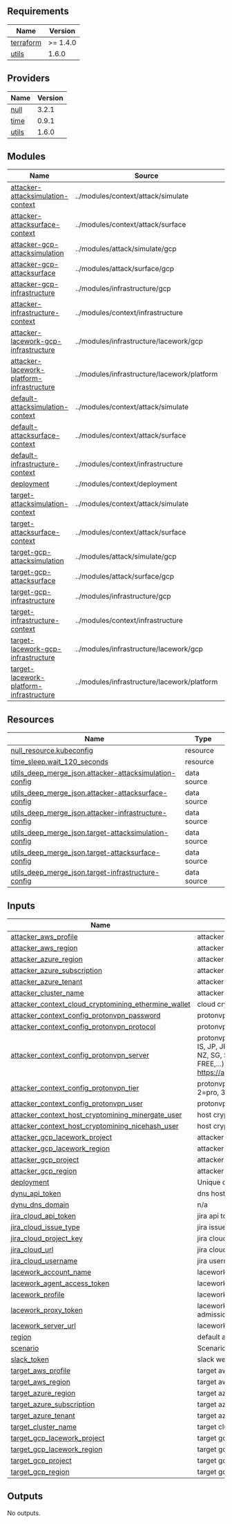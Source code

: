 <!-- BEGIN_TF_DOCS -->
## Requirements

| Name | Version |
|------|---------|
| <a name="requirement_terraform"></a> [terraform](#requirement\_terraform) | >= 1.4.0 |
| <a name="requirement_utils"></a> [utils](#requirement\_utils) | 1.6.0 |

## Providers

| Name | Version |
|------|---------|
| <a name="provider_null"></a> [null](#provider\_null) | 3.2.1 |
| <a name="provider_time"></a> [time](#provider\_time) | 0.9.1 |
| <a name="provider_utils"></a> [utils](#provider\_utils) | 1.6.0 |

## Modules

| Name | Source | Version |
|------|--------|---------|
| <a name="module_attacker-attacksimulation-context"></a> [attacker-attacksimulation-context](#module\_attacker-attacksimulation-context) | ../modules/context/attack/simulate | n/a |
| <a name="module_attacker-attacksurface-context"></a> [attacker-attacksurface-context](#module\_attacker-attacksurface-context) | ../modules/context/attack/surface | n/a |
| <a name="module_attacker-gcp-attacksimulation"></a> [attacker-gcp-attacksimulation](#module\_attacker-gcp-attacksimulation) | ../modules/attack/simulate/gcp | n/a |
| <a name="module_attacker-gcp-attacksurface"></a> [attacker-gcp-attacksurface](#module\_attacker-gcp-attacksurface) | ../modules/attack/surface/gcp | n/a |
| <a name="module_attacker-gcp-infrastructure"></a> [attacker-gcp-infrastructure](#module\_attacker-gcp-infrastructure) | ../modules/infrastructure/gcp | n/a |
| <a name="module_attacker-infrastructure-context"></a> [attacker-infrastructure-context](#module\_attacker-infrastructure-context) | ../modules/context/infrastructure | n/a |
| <a name="module_attacker-lacework-gcp-infrastructure"></a> [attacker-lacework-gcp-infrastructure](#module\_attacker-lacework-gcp-infrastructure) | ../modules/infrastructure/lacework/gcp | n/a |
| <a name="module_attacker-lacework-platform-infrastructure"></a> [attacker-lacework-platform-infrastructure](#module\_attacker-lacework-platform-infrastructure) | ../modules/infrastructure/lacework/platform | n/a |
| <a name="module_default-attacksimulation-context"></a> [default-attacksimulation-context](#module\_default-attacksimulation-context) | ../modules/context/attack/simulate | n/a |
| <a name="module_default-attacksurface-context"></a> [default-attacksurface-context](#module\_default-attacksurface-context) | ../modules/context/attack/surface | n/a |
| <a name="module_default-infrastructure-context"></a> [default-infrastructure-context](#module\_default-infrastructure-context) | ../modules/context/infrastructure | n/a |
| <a name="module_deployment"></a> [deployment](#module\_deployment) | ../modules/context/deployment | n/a |
| <a name="module_target-attacksimulation-context"></a> [target-attacksimulation-context](#module\_target-attacksimulation-context) | ../modules/context/attack/simulate | n/a |
| <a name="module_target-attacksurface-context"></a> [target-attacksurface-context](#module\_target-attacksurface-context) | ../modules/context/attack/surface | n/a |
| <a name="module_target-gcp-attacksimulation"></a> [target-gcp-attacksimulation](#module\_target-gcp-attacksimulation) | ../modules/attack/simulate/gcp | n/a |
| <a name="module_target-gcp-attacksurface"></a> [target-gcp-attacksurface](#module\_target-gcp-attacksurface) | ../modules/attack/surface/gcp | n/a |
| <a name="module_target-gcp-infrastructure"></a> [target-gcp-infrastructure](#module\_target-gcp-infrastructure) | ../modules/infrastructure/gcp | n/a |
| <a name="module_target-infrastructure-context"></a> [target-infrastructure-context](#module\_target-infrastructure-context) | ../modules/context/infrastructure | n/a |
| <a name="module_target-lacework-gcp-infrastructure"></a> [target-lacework-gcp-infrastructure](#module\_target-lacework-gcp-infrastructure) | ../modules/infrastructure/lacework/gcp | n/a |
| <a name="module_target-lacework-platform-infrastructure"></a> [target-lacework-platform-infrastructure](#module\_target-lacework-platform-infrastructure) | ../modules/infrastructure/lacework/platform | n/a |

## Resources

| Name | Type |
|------|------|
| [null_resource.kubeconfig](https://registry.terraform.io/providers/hashicorp/null/latest/docs/resources/resource) | resource |
| [time_sleep.wait_120_seconds](https://registry.terraform.io/providers/hashicorp/time/latest/docs/resources/sleep) | resource |
| [utils_deep_merge_json.attacker-attacksimulation-config](https://registry.terraform.io/providers/cloudposse/utils/1.6.0/docs/data-sources/deep_merge_json) | data source |
| [utils_deep_merge_json.attacker-attacksurface-config](https://registry.terraform.io/providers/cloudposse/utils/1.6.0/docs/data-sources/deep_merge_json) | data source |
| [utils_deep_merge_json.attacker-infrastructure-config](https://registry.terraform.io/providers/cloudposse/utils/1.6.0/docs/data-sources/deep_merge_json) | data source |
| [utils_deep_merge_json.target-attacksimulation-config](https://registry.terraform.io/providers/cloudposse/utils/1.6.0/docs/data-sources/deep_merge_json) | data source |
| [utils_deep_merge_json.target-attacksurface-config](https://registry.terraform.io/providers/cloudposse/utils/1.6.0/docs/data-sources/deep_merge_json) | data source |
| [utils_deep_merge_json.target-infrastructure-config](https://registry.terraform.io/providers/cloudposse/utils/1.6.0/docs/data-sources/deep_merge_json) | data source |

## Inputs

| Name | Description | Type | Default | Required |
|------|-------------|------|---------|:--------:|
| <a name="input_attacker_aws_profile"></a> [attacker\_aws\_profile](#input\_attacker\_aws\_profile) | attacker aws profile | `string` | `null` | no |
| <a name="input_attacker_aws_region"></a> [attacker\_aws\_region](#input\_attacker\_aws\_region) | attacker aws region | `string` | `"us-east-1"` | no |
| <a name="input_attacker_azure_region"></a> [attacker\_azure\_region](#input\_attacker\_azure\_region) | attacker azure region | `string` | `"West US 2"` | no |
| <a name="input_attacker_azure_subscription"></a> [attacker\_azure\_subscription](#input\_attacker\_azure\_subscription) | attacker azure subscription | `string` | `null` | no |
| <a name="input_attacker_azure_tenant"></a> [attacker\_azure\_tenant](#input\_attacker\_azure\_tenant) | attacker azure tenant | `string` | `null` | no |
| <a name="input_attacker_cluster_name"></a> [attacker\_cluster\_name](#input\_attacker\_cluster\_name) | attacker cluster name | `string` | `"attacker-cluster"` | no |
| <a name="input_attacker_context_cloud_cryptomining_ethermine_wallet"></a> [attacker\_context\_cloud\_cryptomining\_ethermine\_wallet](#input\_attacker\_context\_cloud\_cryptomining\_ethermine\_wallet) | cloud cryptomining ethermine wallet | `string` | `""` | no |
| <a name="input_attacker_context_config_protonvpn_password"></a> [attacker\_context\_config\_protonvpn\_password](#input\_attacker\_context\_config\_protonvpn\_password) | protonvpn password | `string` | `""` | no |
| <a name="input_attacker_context_config_protonvpn_protocol"></a> [attacker\_context\_config\_protonvpn\_protocol](#input\_attacker\_context\_config\_protonvpn\_protocol) | protonvpn protocol | `string` | `"udp"` | no |
| <a name="input_attacker_context_config_protonvpn_server"></a> [attacker\_context\_config\_protonvpn\_server](#input\_attacker\_context\_config\_protonvpn\_server) | protonvpn server (RANDOM, AU, CR, IS, JP, JP-FREE, LV, NL, NL-FREE, NZ, SG, SK, US, US-NJ, US-FREE,...); see https://api.protonmail.ch/vpn/logicals | `string` | `"RANDOM"` | no |
| <a name="input_attacker_context_config_protonvpn_tier"></a> [attacker\_context\_config\_protonvpn\_tier](#input\_attacker\_context\_config\_protonvpn\_tier) | protonvpn tier (0=free, 1=basic, 2=pro, 3=visionary) | `number` | `0` | no |
| <a name="input_attacker_context_config_protonvpn_user"></a> [attacker\_context\_config\_protonvpn\_user](#input\_attacker\_context\_config\_protonvpn\_user) | protonvpn user | `string` | `""` | no |
| <a name="input_attacker_context_host_cryptomining_minergate_user"></a> [attacker\_context\_host\_cryptomining\_minergate\_user](#input\_attacker\_context\_host\_cryptomining\_minergate\_user) | host cryptomining user | `string` | `""` | no |
| <a name="input_attacker_context_host_cryptomining_nicehash_user"></a> [attacker\_context\_host\_cryptomining\_nicehash\_user](#input\_attacker\_context\_host\_cryptomining\_nicehash\_user) | host cryptomining user | `string` | `""` | no |
| <a name="input_attacker_gcp_lacework_project"></a> [attacker\_gcp\_lacework\_project](#input\_attacker\_gcp\_lacework\_project) | attacker gcp lacework profile | `string` | `null` | no |
| <a name="input_attacker_gcp_lacework_region"></a> [attacker\_gcp\_lacework\_region](#input\_attacker\_gcp\_lacework\_region) | attacker gcp lacework region | `string` | `"us-central1"` | no |
| <a name="input_attacker_gcp_project"></a> [attacker\_gcp\_project](#input\_attacker\_gcp\_project) | attacker gcp project | `string` | `null` | no |
| <a name="input_attacker_gcp_region"></a> [attacker\_gcp\_region](#input\_attacker\_gcp\_region) | attacker gcp region | `string` | `"us-central1"` | no |
| <a name="input_deployment"></a> [deployment](#input\_deployment) | Unique deployment id | `string` | `"00000001"` | no |
| <a name="input_dynu_api_token"></a> [dynu\_api\_token](#input\_dynu\_api\_token) | dns hostname provisioning api key | `string` | `""` | no |
| <a name="input_dynu_dns_domain"></a> [dynu\_dns\_domain](#input\_dynu\_dns\_domain) | n/a | `string` | `""` | no |
| <a name="input_jira_cloud_api_token"></a> [jira\_cloud\_api\_token](#input\_jira\_cloud\_api\_token) | jira api token | `string` | `""` | no |
| <a name="input_jira_cloud_issue_type"></a> [jira\_cloud\_issue\_type](#input\_jira\_cloud\_issue\_type) | jira issue type | `string` | `""` | no |
| <a name="input_jira_cloud_project_key"></a> [jira\_cloud\_project\_key](#input\_jira\_cloud\_project\_key) | jira cloud project key | `string` | `""` | no |
| <a name="input_jira_cloud_url"></a> [jira\_cloud\_url](#input\_jira\_cloud\_url) | jira cloud url | `string` | `""` | no |
| <a name="input_jira_cloud_username"></a> [jira\_cloud\_username](#input\_jira\_cloud\_username) | jira username | `string` | `""` | no |
| <a name="input_lacework_account_name"></a> [lacework\_account\_name](#input\_lacework\_account\_name) | lacework account name | `string` | n/a | yes |
| <a name="input_lacework_agent_access_token"></a> [lacework\_agent\_access\_token](#input\_lacework\_agent\_access\_token) | lacework agent token | `string` | `null` | no |
| <a name="input_lacework_profile"></a> [lacework\_profile](#input\_lacework\_profile) | lacework account profile name | `string` | n/a | yes |
| <a name="input_lacework_proxy_token"></a> [lacework\_proxy\_token](#input\_lacework\_proxy\_token) | lacework proxy token used by the admissions controller | `string` | `null` | no |
| <a name="input_lacework_server_url"></a> [lacework\_server\_url](#input\_lacework\_server\_url) | lacework server url | `string` | `"https://api.lacework.net"` | no |
| <a name="input_region"></a> [region](#input\_region) | default aws region | `string` | `"us-east-1"` | no |
| <a name="input_scenario"></a> [scenario](#input\_scenario) | Scenario directory name | `string` | `"simple"` | no |
| <a name="input_slack_token"></a> [slack\_token](#input\_slack\_token) | slack webhook for critical alerts | `string` | `"false"` | no |
| <a name="input_target_aws_profile"></a> [target\_aws\_profile](#input\_target\_aws\_profile) | target aws profile | `string` | `null` | no |
| <a name="input_target_aws_region"></a> [target\_aws\_region](#input\_target\_aws\_region) | target aws region | `string` | `"us-east-1"` | no |
| <a name="input_target_azure_region"></a> [target\_azure\_region](#input\_target\_azure\_region) | target azure region | `string` | `"West US 2"` | no |
| <a name="input_target_azure_subscription"></a> [target\_azure\_subscription](#input\_target\_azure\_subscription) | target azure subscription | `string` | `null` | no |
| <a name="input_target_azure_tenant"></a> [target\_azure\_tenant](#input\_target\_azure\_tenant) | target azure tenant | `string` | `null` | no |
| <a name="input_target_cluster_name"></a> [target\_cluster\_name](#input\_target\_cluster\_name) | target cluster name | `string` | `"target-cluster"` | no |
| <a name="input_target_gcp_lacework_project"></a> [target\_gcp\_lacework\_project](#input\_target\_gcp\_lacework\_project) | target gcp lacework profile | `string` | `null` | no |
| <a name="input_target_gcp_lacework_region"></a> [target\_gcp\_lacework\_region](#input\_target\_gcp\_lacework\_region) | target gcp lacework region | `string` | `"us-central1"` | no |
| <a name="input_target_gcp_project"></a> [target\_gcp\_project](#input\_target\_gcp\_project) | target gcp profile | `string` | `null` | no |
| <a name="input_target_gcp_region"></a> [target\_gcp\_region](#input\_target\_gcp\_region) | target gcp region | `string` | `"us-central1"` | no |

## Outputs

No outputs.
<!-- END_TF_DOCS -->